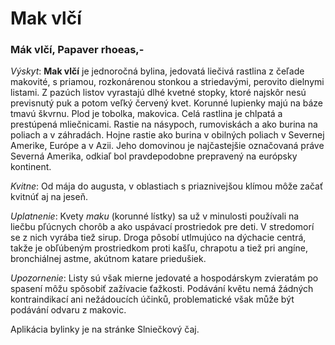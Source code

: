 Mak vlčí 
=========

### Mák vlčí, Papaver rhoeas,-

*Výskyt*: **Mak vlčí** je jednoročná bylina, jedovatá liečivá rastlina z čeľade
makovité, s priamou, rozkonárenou stonkou a striedavými, perovito dielnymi
listami. Z pazúch listov vyrastajú dlhé kvetné stopky, ktoré najskôr nesú
previsnutý puk a potom veľký červený kvet. Korunné lupienky majú na báze tmavú
škvrnu. Plod je tobolka, makovica. Celá rastlina je chlpatá a prestúpená
mliečnicami. Rastie na násypoch, rumoviskách a ako burina na poliach a v
záhradách. Hojne rastie ako burina v obilných poliach v Severnej Amerike, Európe
a v Azii. Jeho domovinou je najčastejšie označovaná práve Severná Amerika,
odkiaľ bol pravdepodobne prepravený na európsky kontinent.

*Kvitne*: Od mája do augusta, v oblastiach s priaznivejšou klímou môže začať
kvitnúť aj na jeseň.

*Uplatnenie*: Kvety *maku* (korunné lístky) sa už v minulosti používali na
liečbu pľúcnych chorôb a ako uspávací prostriedok pre deti. V stredomorí se z
nich vyrába tiež sirup. Droga pôsobí utlmujúco na dýchacie centrá, takže je
obľúbeným prostriedkom proti kašľu, chrapotu a tiež pri angíne, bronchiálnej
astme, akútnom katare priedušiek.

*Upozornenie*: Listy sú však mierne jedovaté a hospodárskym zvieratám po spasení
môžu spôsobiť zažívacie ťažkosti. Podávání květu nemá žádných kontraindikací ani
nežádoucích účinků, problematické však může být podávání odvaru z makovic.

Aplikácia bylinky je na stránke Slniečkový čaj.

